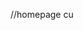 //homepage cu
<!-- import { useContext, useEffect, useState } from "react";
import { UserContext } from "../context/UserContext";
import SearchField from "../components/inputField/SearchField";
import { indexServers, joinServer } from "../services/serverServices";
import ServerPopUp from "../components/box/ServerPopUp";
import { useNavigate } from "react-router-dom";
const Homepage = () => {
    const { user } = useContext(UserContext);
    const [servers, setServers] = useState([]);
    const navigate = useNavigate();

    const [serverPopup, setServerPopup] = useState({
        visible: false,
        id: 0,
        name: "Server name",
    });

    useEffect(() => {
        const fetch = async () => {
            let res = await indexServers()
            if (res?.status === 200) {
                setServers(res.data);
            }
            console.log(res);
        }
        fetch();
    }, []);

    const handleJoinServer = async (id) => {
        let res = await joinServer(id);
        setServerPopup((prevState) => ({
                        ...prevState,
                        visible: false,
                    }))
        console.log(res);            
        // if (res.status === 303) {
        // navigate('/servers/'+id)
        // }            
    }

    return (
        <>
            {serverPopup.visible && <ServerPopUp
                name={serverPopup.name}
                handleCancel={
                    () => setServerPopup((prevState) => ({
                        ...prevState,
                        visible: false,
                    }))
                }
                handleAllow={() => handleJoinServer(serverPopup.id)}
            />}
            <div className="flex w-full h-screen">
                <div className="border border-black bg-background ">
                    <h1>email : {user.email}</h1>
                    <h1>name : {user.name}</h1>
                    <a href="/admin">Tới trang admin</a>
                    <br />
                    <a href="/login">Tới trang login</a>
                </div>
                <div className="w-full">
                    <div className="mt-2 mx-4">
                        <SearchField></SearchField>
                        {servers.map((item) => {
                            return (
                                <div
                                    className="cursor-pointer"
                                    key={item.id}
                                    onClick={
                                        () => setServerPopup({
                                            id: item.id,
                                            name: item.name,
                                            visible: true,
                                        })
                                    }>
                                    {item.name}
                                </div>
                            )
                        })}
                    </div>
                </div>
            </div>
        </>
    );
}

export default Homepage; -->















<!-- import { useContext, useEffect, useState } from "react";
import { UserContext } from "../context/UserContext";
import { useNavigate } from "react-router-dom";
import { indexPosts } from "../services/postServieces";
import Posts from "../components/posts/Posts";
import SearchField from "../components/inputField/SearchField";
const Homepage = () => {
    const { user } = useContext(UserContext);
    const [posts, setPosts] = useState([]);
    const navigate = useNavigate();

    useEffect(() => {
        const fetch = async () => {
            let res = await indexPosts()
            // if (res?.status === 200) {
            //     setServers(res.data);
            // }
            console.log(res);
        }
        fetch();
    }, []);

    return (
        <>
            <div className="flex w-full flex-col">
                {/* <div className="border border-black bg-background ">
                    <h1>email : {user.email}</h1>
                    <h1>name : {user.name}</h1>
                    <a href="/admin">Tới trang admin</a>
                    <br />
                    <a href="/login">Tới trang login</a>
                </div> */}
                <divc className="flex justify-center items-center w-full sticky top-0 left-0 h-[70px]">
                    <div className="w-[500px]">
                        <SearchField/>
                    </div>
                </divc>
                <div className="w-full flex justify-center flex-1">
                    <div className="bg-red-500 min-w-[600px]  max-w-[1000px]">
                        <Posts/>
                        <Posts/>
                        <Posts/>
                        <Posts/>
                        <Posts/>
                        <Posts/>
                        <Posts/>
                        <Posts/>
                        <Posts/>
                        <Posts/>
                        <Posts/>
                    </div>
                </div>
            </div>
        </>
    );
}

export default Homepage; -->